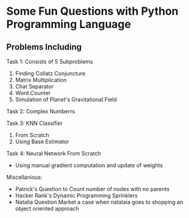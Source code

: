 # Some Fun Questions with Python Programming Language

## Problems Including

Task 1: Consists of 5 Subproblems
  1. Finding Collatz Conjuncture
  2. Matrix Multiplication
  3. Chat Separator
  4. Word Counter
  5. Simulation of Planet's Gravitational Field
  
Task 2: Complex Numberrs

Task 3: KNN Classifier
  1. From Scratch
  2. Using Base Estimator
  
 
Task 4: Neural Network From Scratch
  - Using manual gradient computation and update of weights
  
  
Miscellanious:
  - Patrick's Question to Count number of nodes with no parents
  - Hacker Rank's Dynamic Programming Sprinklers
  - Natalia Question Market a case when natalaia goes to shopping an object oriented approach
